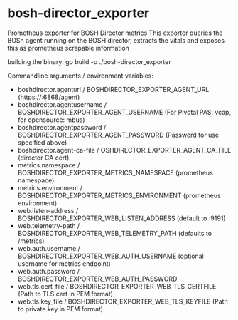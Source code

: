 # bosh-director_exporter
Prometheus exporter for BOSH Director metrics
This exporter queries the BOSh agent running on the BOSH director, extracts the vitals and exposes this as prometheus scrapable information

building the binary: go build -o ./bosh-director_exporter

Commandline arguments / environment variables:
- boshdirector.agenturl / BOSHDIRECTOR_EXPORTER_AGENT_URL (https://<director ip>:6868/agent)
- boshdirector.agentusername / BOSHDIRECTOR_EXPORTER_AGENT_USERNAME (For Pivotal PAS: vcap, for opensource: mbus)
- boshdirector.agentpassword / BOSHDIRECTOR_EXPORTER_AGENT_PASSWORD (Password for use specified above)
- boshdirector.agent-ca-file / OSHDIRECTOR_EXPORTER_AGENT_CA_FILE (director CA cert)
- metrics.namespace / BOSHDIRECTOR_EXPORTER_METRICS_NAMESPACE (prometheus namespace)
- metrics.environment / BOSHDIRECTOR_EXPORTER_METRICS_ENVIRONMENT (prometheus environment)
- web.listen-address / BOSHDIRECTOR_EXPORTER_WEB_LISTEN_ADDRESS (default to :9191)
- web.telemetry-path / BOSHDIRECTOR_EXPORTER_WEB_TELEMETRY_PATH (defaults to /metrics)
- web.auth.username / BOSHDIRECTOR_EXPORTER_WEB_AUTH_USERNAME (optional username for metrics endpoint)
- web.auth.password / BOSHDIRECTOR_EXPORTER_WEB_AUTH_PASSWORD
- web.tls.cert_file / BOSHDIRECTOR_EXPORTER_WEB_TLS_CERTFILE (Path to TLS cert in PEM format)
- web.tls.key_file / BOSHDIRECTOR_EXPORTER_WEB_TLS_KEYFILE (Path to private key in PEM format)
